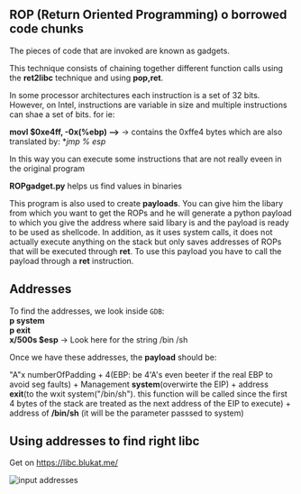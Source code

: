 ## ROP (Return Oriented Programming) o borrowed code chunks
The pieces of code that are invoked are known as gadgets.

This technique consists of chaining together different function calls using the **ret2libc** technique and using **pop,ret**.

In some processor architectures each instruction is a set of 32 bits. However, on Intel, instructions are variable in size and multiple instructions can shae a set of bits. for ie:  

**movl $0xe4ff, -0x(%ebp) —>** -> contains the 0xffe4 bytes which are also translated by: **jmp *% esp**

In this way you can execute some instructions that are not really eveen in the original program

**ROPgadget.py** helps us find values in binaries

This program is also used to create **payloads**. You can give him the libary from which you want to  get the ROPs and he will generate a python payload to which you give the address where said libary is and the payload is ready to be used as shellcode. In addition, as it uses system calls, it does not actually execute anything on the stack but only saves addresses of ROPs that will be executed through **ret**. To use this payload you have to call the payload through a **ret** instruction. 

## Addresses
To find the addresses, we look inside ```GDB```:     
**p system**     
**p exit**     
**x/500s $esp**  -> Look here for the string /bin /sh

Once we have these addresses, the **payload** should be:

"A"x numberOfPadding + 4(EBP: be 4'A's even beeter if the real EBP to avoid seg faults) + Management **system**(overwirte the EIP) + address **exit**(to the wxit system("/bin/sh"). this function will be called since the first 4 bytes of the stack are treated as the next address of the EIP to execute) + address of **/bin/sh** (it will be the parameter passsed to system)       

## Using addresses to find right libc

Get on https://libc.blukat.me/

![input addresses](
https://github.com/fweefwop/CTF-Bits-and-Bots/blob/master/binary%20exploitation/how-to-use-pwntools/Screenshot%20(5).png)


